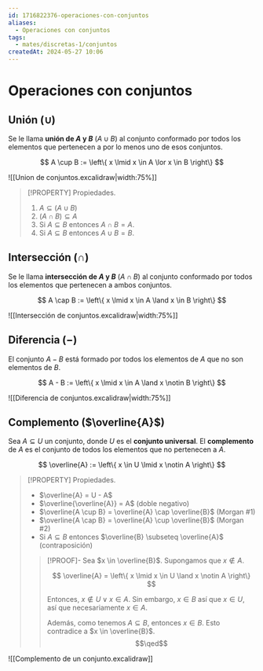 ```yaml
---
id: 1716822376-operaciones-con-conjuntos
aliases:
  - Operaciones con conjuntos
tags:
  - mates/discretas-1/conjuntos
createdAt: 2024-05-27 10:06
---
```


# Operaciones con conjuntos

## Unión ($\cup$)

Se le llama **unión de $A$ y $B$** ($A \cup B$) al conjunto conformado por todos los elementos que pertenecen a por lo menos uno de esos conjuntos.

$$
A \cup B := \left\{ x \lmid x \in A \lor x \in B \right\}
$$

![[Union de conjuntos.excalidraw|width:75%]]

> [!PROPERTY] Propiedades.
> 1. $A \subseteq (A \cup B)$
> 2. $(A \cap B) \subseteq A$
> 3. Si $A \subseteq B$ entonces $A \cap B = A$.
> 4. Si $A \subseteq B$ entonces $A \cup B = B$.

## Intersección ($\cap$)

Se le llama **intersección de $A$ y $B$** ($A \cap B$) al conjunto conformado por todos los elementos que pertenecen a ambos conjuntos.

$$
A \cap B := \left\{ x \lmid x \in A \land x \in B \right\}
$$

![[Intersección de conjuntos.excalidraw|width:75%]]

## Diferencia ($-$)

El conjunto $A - B$ está formado por todos los elementos de $A$ que no son elementos de $B$.

$$
A - B := \left\{ x \lmid x \in A \land x \notin B \right\}
$$

![[Diferencia de conjuntos.excalidraw|width:75%]]

## Complemento ($\overline{A}$)

Sea $A \subseteq U$ un conjunto, donde $U$ es el **conjunto universal**. El **complemento** de $A$ es el conjunto de todos los elementos que no pertenecen a $A$.

$$
\overline{A} := \left\{ x \in U \lmid x \notin A \right\}
$$

> [!PROPERTY] Propiedades.
> - $\overline{A} = U - A$
> - $\overline{\overline{A}} = A$ (doble negativo)
> - $\overline{A \cup B} = \overline{A} \cap \overline{B}$ (Morgan #1)
> - $\overline{A \cap B} = \overline{A} \cup \overline{B}$ (Morgan #2)
> - Si $A \subseteq B$ entonces $\overline{B} \subseteq \overline{A}$ (contraposición)
> 
> > [!PROOF]-
> > Sea $x \in \overline{B}$. Supongamos que $x \notin A$.
> > 
> > $$
> > \overline{A} = \left\{ x \lmid x \in U \land x \notin A \right\}
> > $$
> > 
> > Entonces, $x \notin U \lor x \in A$. Sin embargo, $x \in B$ así que $x \in U$, así que necesariamente $x \in A$.
> > 
> > Además, como tenemos $A \subseteq B$, entonces $x \in B$. Esto contradice a $x \in \overline{B}$.
> > $$\qed$$

![[Complemento de un conjunto.excalidraw]]
